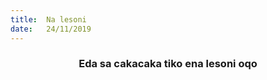 ```yaml
---
title:  Na lesoni
date:   24/11/2019
---
```


### <center>Eda sa cakacaka tiko ena lesoni oqo</center>
